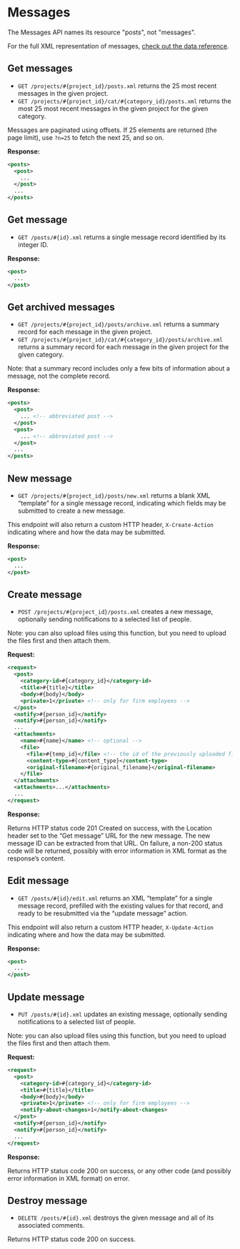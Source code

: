 Messages
========

The Messages API names its resource "posts", not "messages".

For the full XML representation of messages, [check out the data reference](https://github.com/basecamp/basecamp-classic-api/blob/master/sections/data_reference.md#message).

Get messages
------------

* `GET /projects/#{project_id}/posts.xml` returns the 25 most recent messages in the given project.
* `GET /projects/#{project_id}/cat/#{category_id}/posts.xml` returns the most 25 most recent messages in the given project for the given category.
 
Messages are paginated using offsets. If 25 elements are returned (the page limit), use `?n=25` to fetch the next 25, and so on.

**Response:**

``` xml
<posts>
  <post>
    ...
  </post>
  ...
</posts>

```


Get message
-----------

* `GET /posts/#{id}.xml` returns a single message record identified by its integer ID.

**Response:**

``` xml
<post>
  ...
</post>

```


Get archived messages
---------------------

* `GET /projects/#{project_id}/posts/archive.xml` returns a summary record for each message in the given project.
* `GET /projects/#{project_id}/cat/#{category_id}/posts/archive.xml` returns a summary record for each message in the given project for the given category.

Note: that a summary record includes only a few bits of information about a message, not the complete record.

**Response:**

``` xml
<posts>
  <post>
    ... <!-- abbreviated post -->
  </post>
  <post>
    ... <!-- abbreviated post -->
  </post>
  ...
</posts>
```


New message
-----------

* `GET /projects/#{project_id}/posts/new.xml` returns a blank XML “template” for a single message record, indicating which fields may be submitted to create a new message. 

This endpoint will also return a custom HTTP header, `X-Create-Action` indicating where and how the data may be submitted.

**Response:**

``` xml
<post>
  ...
</post>

```


Create message
--------------

* `POST /projects/#{project_id}/posts.xml` creates a new message, optionally sending notifications to a selected list of people.

Note: you can also upload files using this function, but you need to upload the files first and then attach them.

**Request:**

``` xml
<request>
  <post>
    <category-id>#{category_id}</category-id>
    <title>#{title}</title>
    <body>#{body}</body>
    <private>1</private> <!-- only for firm employees -->
  </post>
  <notify>#{person_id}</notify>
  <notify>#{person_id}</notify>
  ...
  <attachments>
    <name>#{name}</name> <!-- optional -->
    <file>
      <file>#{temp_id}</file> <!-- the id of the previously uploaded file -->
      <content-type>#{content_type}</content-type>
      <original-filename>#{original_filename}</original-filename>
    </file>
  </attachments>
  <attachments>...</attachments>
  ...
</request>
```


**Response:**

Returns HTTP status code 201 Created on success, with the Location header set to the “Get message” URL for the new message. The new message ID can be extracted from that URL. On failure, a non-200 status code will be returned, possibly with error information in XML format as the response’s content.

Edit message
------------

* `GET /posts/#{id}/edit.xml` returns an XML “template” for a single message record, prefilled with the existing values for that record, and ready to be resubmitted via the “update message” action. 

This endpoint will also return a custom HTTP header, `X-Update-Action` indicating where and how the data may be submitted.

**Response:**

``` xml
<post>
  ...
</post>

```


Update message
--------------

* `PUT /posts/#{id}.xml` updates an existing message, optionally sending notifications to a selected list of people.

Note: you can also upload files using this function, but you need to upload the files first and then attach them.

**Request:**

``` xml
<request>
  <post>
    <category-id>#{category_id}</category-id>
    <title>#{title}</title>
    <body>#{body}</body>
    <private>1</private> <!-- only for firm employees -->
    <notify-about-changes>1</notify-about-changes>
  </post>
  <notify>#{person_id}</notify>
  <notify>#{person_id}</notify>
  ...
</request>
```


**Response:**

Returns HTTP status code 200 on success, or any other code (and possibly error information in XML format) on error.


Destroy message
---------------

* `DELETE /posts/#{id}.xml` destroys the given message and all of its associated comments.

Returns HTTP status code 200 on success.
